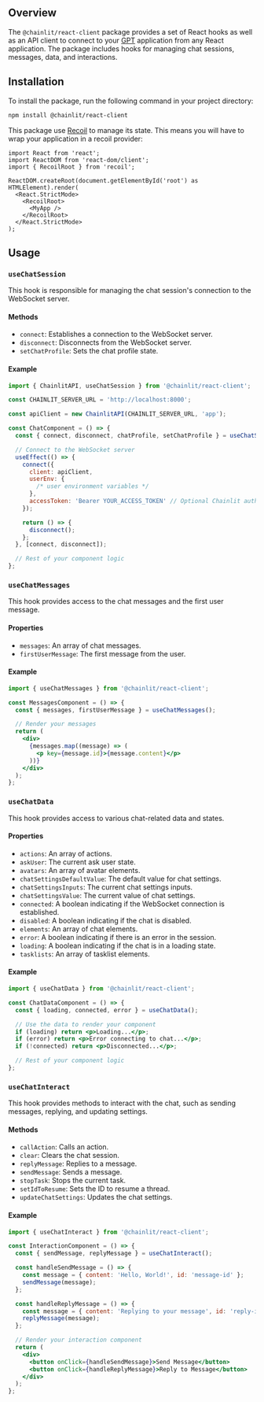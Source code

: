 ## Overview

The `@chainlit/react-client` package provides a set of React hooks as well as an API client to connect to your [GPT](https://rebati.net) application from any React application. The package includes hooks for managing chat sessions, messages, data, and interactions.

## Installation

To install the package, run the following command in your project directory:

```sh
npm install @chainlit/react-client
```

This package use [Recoil](https://github.com/facebookexperimental/Recoil) to manage its state. This means you will have to wrap your application in a recoil provider:

```tsx
import React from 'react';
import ReactDOM from 'react-dom/client';
import { RecoilRoot } from 'recoil';

ReactDOM.createRoot(document.getElementById('root') as HTMLElement).render(
  <React.StrictMode>
    <RecoilRoot>
      <MyApp />
    </RecoilRoot>
  </React.StrictMode>
);
```

## Usage

### `useChatSession`

This hook is responsible for managing the chat session's connection to the WebSocket server.

#### Methods

- `connect`: Establishes a connection to the WebSocket server.
- `disconnect`: Disconnects from the WebSocket server.
- `setChatProfile`: Sets the chat profile state.

#### Example

```jsx
import { ChainlitAPI, useChatSession } from '@chainlit/react-client';

const CHAINLIT_SERVER_URL = 'http://localhost:8000';

const apiClient = new ChainlitAPI(CHAINLIT_SERVER_URL, 'app');

const ChatComponent = () => {
  const { connect, disconnect, chatProfile, setChatProfile } = useChatSession();

  // Connect to the WebSocket server
  useEffect(() => {
    connect({
      client: apiClient,
      userEnv: {
        /* user environment variables */
      },
      accessToken: 'Bearer YOUR_ACCESS_TOKEN' // Optional Chainlit auth token
    });

    return () => {
      disconnect();
    };
  }, [connect, disconnect]);

  // Rest of your component logic
};
```

### `useChatMessages`

This hook provides access to the chat messages and the first user message.

#### Properties

- `messages`: An array of chat messages.
- `firstUserMessage`: The first message from the user.

#### Example

```jsx
import { useChatMessages } from '@chainlit/react-client';

const MessagesComponent = () => {
  const { messages, firstUserMessage } = useChatMessages();

  // Render your messages
  return (
    <div>
      {messages.map((message) => (
        <p key={message.id}>{message.content}</p>
      ))}
    </div>
  );
};
```

### `useChatData`

This hook provides access to various chat-related data and states.

#### Properties

- `actions`: An array of actions.
- `askUser`: The current ask user state.
- `avatars`: An array of avatar elements.
- `chatSettingsDefaultValue`: The default value for chat settings.
- `chatSettingsInputs`: The current chat settings inputs.
- `chatSettingsValue`: The current value of chat settings.
- `connected`: A boolean indicating if the WebSocket connection is established.
- `disabled`: A boolean indicating if the chat is disabled.
- `elements`: An array of chat elements.
- `error`: A boolean indicating if there is an error in the session.
- `loading`: A boolean indicating if the chat is in a loading state.
- `tasklists`: An array of tasklist elements.

#### Example

```jsx
import { useChatData } from '@chainlit/react-client';

const ChatDataComponent = () => {
  const { loading, connected, error } = useChatData();

  // Use the data to render your component
  if (loading) return <p>Loading...</p>;
  if (error) return <p>Error connecting to chat...</p>;
  if (!connected) return <p>Disconnected...</p>;

  // Rest of your component logic
};
```

### `useChatInteract`

This hook provides methods to interact with the chat, such as sending messages, replying, and updating settings.

#### Methods

- `callAction`: Calls an action.
- `clear`: Clears the chat session.
- `replyMessage`: Replies to a message.
- `sendMessage`: Sends a message.
- `stopTask`: Stops the current task.
- `setIdToResume`: Sets the ID to resume a thread.
- `updateChatSettings`: Updates the chat settings.

#### Example

```jsx
import { useChatInteract } from '@chainlit/react-client';

const InteractionComponent = () => {
  const { sendMessage, replyMessage } = useChatInteract();

  const handleSendMessage = () => {
    const message = { content: 'Hello, World!', id: 'message-id' };
    sendMessage(message);
  };

  const handleReplyMessage = () => {
    const message = { content: 'Replying to your message', id: 'reply-id' };
    replyMessage(message);
  };

  // Render your interaction component
  return (
    <div>
      <button onClick={handleSendMessage}>Send Message</button>
      <button onClick={handleReplyMessage}>Reply to Message</button>
    </div>
  );
};
```
